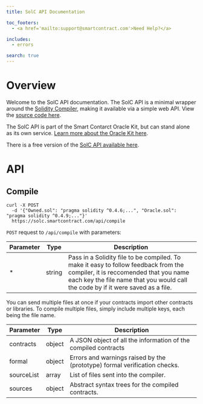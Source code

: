 ```yaml
---
title: SolC API Documentation

toc_footers:
  - <a href='mailto:support@smartcontract.com'>Need Help?</a>

includes:
  - errors

search: true
---
```


# Overview

Welcome to the SolC API documentation. The SolC API is a minimal wrapper around the [Solidity Compiler](https://github.com/ethereum/solc-js), making it available via a simple web API. View the [source code here](https://github.com/oraclekit/solc-api).

The SolC API is part of the Smart Contarct Oracle Kit, but can stand alone as its own service. [Learn more about the Oracle Kit here](https://github.com/ethereum/solc-js).

There is a free version of the [SolC API available here](https://solc.smartcontract.com).

# API

## Compile

```shell
curl -X POST
  -d '{"Owned.sol": "pragma solidity ^0.4.6;...", "Oracle.sol": "pragma solidity ^0.4.9;..."}'
  https://solc.smartcontract.com/api/compile
```

`POST` request to `/api/compile` with parameters:

Parameter | Type | Description
---- | ----- | --------
* | string | Pass in a Solidity file to be compiled. To make it easy to follow feedback from the compiler, it is reccomended that you name each key the file name that you would call the code by if it were saved as a file.

You can send multiple files at once if your contracts import other contracts or libraries. To compile multiple files, simply include multiple keys, each being the file name.

Parameter | Type | Description
---- | ----- | --------
contracts | object | A JSON object of all the information of the compiled contracts
formal | object | Errors and warnings raised by the (prototype) formal verification checks.
sourceList | array | List of files sent into the compiler.
sources | object | Abstract syntax trees for the compiled contracts.
